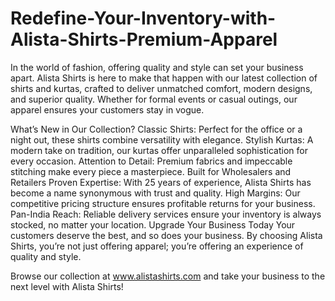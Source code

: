 # Redefine-Your-Inventory-with-Alista-Shirts-Premium-Apparel
In the world of fashion, offering quality and style can set your business apart. Alista Shirts is here to make that happen with our latest collection of shirts and kurtas, crafted to deliver unmatched comfort, modern designs, and superior quality. Whether for formal events or casual outings, our apparel ensures your customers stay in vogue.

What’s New in Our Collection?
Classic Shirts: Perfect for the office or a night out, these shirts combine versatility with elegance.
Stylish Kurtas: A modern take on tradition, our kurtas offer unparalleled sophistication for every occasion.
Attention to Detail: Premium fabrics and impeccable stitching make every piece a masterpiece.
Built for Wholesalers and Retailers
Proven Expertise: With 25 years of experience, Alista Shirts has become a name synonymous with trust and quality.
High Margins: Our competitive pricing structure ensures profitable returns for your business.
Pan-India Reach: Reliable delivery services ensure your inventory is always stocked, no matter your location.
Upgrade Your Business Today
Your customers deserve the best, and so does your business. By choosing Alista Shirts, you’re not just offering apparel; you’re offering an experience of quality and style.

Browse our collection at www.alistashirts.com and take your business to the next level with Alista Shirts!
